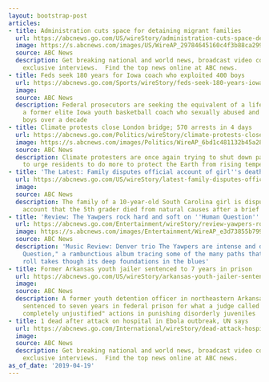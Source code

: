 ```yaml
---
layout: bootstrap-post
articles:
- title: Administration cuts space for detaining migrant families
  url: https://abcnews.go.com/US/wireStory/administration-cuts-space-detaining-migrant-families-62510989
  image: https://s.abcnews.com/images/US/WireAP_29784645160c4f3b88ca29984b1ea091_16x9_992.jpg
  source: ABC News
  description: Get breaking national and world news, broadcast video coverage, and
    exclusive interviews.  Find the top news online at ABC news.
- title: Feds seek 180 years for Iowa coach who exploited 400 boys
  url: https://abcnews.go.com/Sports/wireStory/feds-seek-180-years-iowa-coach-exploited-400-62510138
  image: 
  source: ABC News
  description: Federal prosecutors are seeking the equivalent of a life sentence for
    a former elite Iowa youth basketball coach who sexually abused and exploited 400
    boys over a decade
- title: Climate protests close London bridge; 570 arrests in 4 days
  url: https://abcnews.go.com/Politics/wireStory/climate-protests-close-london-bridge-570-arrests-days-62510292
  image: https://s.abcnews.com/images/Politics/WireAP_6bd1c481132b45a28d2e318922736b76_16x9_992.jpg
  source: ABC News
  description: Climate protesters are once again trying to shut down parts of London
    to urge residents to do more to protect the Earth from rising temperatures
- title: 'The Latest: Family disputes official account of girl''s death'
  url: https://abcnews.go.com/US/wireStory/latest-family-disputes-official-account-girls-death-62510966
  image: 
  source: ABC News
  description: The family of a 10-year-old South Carolina girl is disputing authorities'
    account that the 5th grader died from natural causes after a brief "slap fight."
- title: 'Review: The Yawpers rock hard and soft on ''Human Question'''
  url: https://abcnews.go.com/Entertainment/wireStory/review-yawpers-rock-hard-soft-human-question-62510906
  image: https://s.abcnews.com/images/Entertainment/WireAP_e3d73855b79949739d9b9e4f1b09dcdc_16x9_992.jpg
  source: ABC News
  description: 'Music Review: Denver trio The Yawpers are intense and dynamic on "Human
    Question," a rambunctious album tracing some of the many paths that rock ''n''
    roll takes though its deep foundations in the blues'
- title: Former Arkansas youth jailer sentenced to 7 years in prison
  url: https://abcnews.go.com/US/wireStory/arkansas-youth-jailer-sentenced-years-prison-62510480
  image: 
  source: ABC News
  description: A former youth detention officer in northeastern Arkansas has been
    sentenced to seven years in federal prison for what a judge called "sadistic and
    completely unjustified" actions in punishing disorderly juveniles
- title: 1 dead after attack on hospital in Ebola outbreak, UN says
  url: https://abcnews.go.com/International/wireStory/dead-attack-hospital-ebola-outbreak-62510479
  image: 
  source: ABC News
  description: Get breaking national and world news, broadcast video coverage, and
    exclusive interviews.  Find the top news online at ABC news.
as_of_date: '2019-04-19'
---
```


